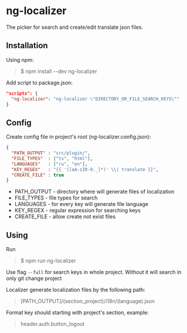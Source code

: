 # ng-localizer

The picker for search and create/edit translate json files. 

## Installation
Using npm:
> $ npm install --dev ng-localizer

Add script to package.json:
```json
"scripts": {
  "ng-localizer": "ng-localizer \"DIRECTORY_OR_FILE_SEARCH_KEYS\""
}
```

## Config
Create config file in project's root (ng-localizer.config.json):
```json
{
  "PATH_OUTPUT" : "src/plugin/",
  "FILE_TYPES"  : ["ts", "html"],
  "LANGUAGES"   : ["ru", "en"],
  "KEY_REGEX"   : "{{ '([aA-zZ0-9._]*)' \\| translate }}",
  "CREATE_FILE" : true
}
```
* PATH_OUTPUT - directory where will generate files of localization
* FILE_TYPES - file types for search
* LANGUAGES - for every key will generate file language
* KEY_REGEX - regular expression for searching keys
* CREATE_FILE - allow create not exist files

## Using

Run
> $ npm run ng-localizer

Use flag ```--full``` for search keys in whole project. Without it will search in only git change project

Localizer generate localization files by the following path:
> [PATH_OUTPUT]/(section_project)/i18n/(language).json

Format key should starting with project's section, example:
> header.auth.button_logout
